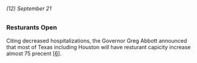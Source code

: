 ###### (12) September 21

### Resturants Open

Citing decreased hospitalizations, the Governor Greg Abbott announced that most of Texas including Houston will have resturant capicity increase almost 75 precent [[6]](https://houston.eater.com/2020/8/19/21376060/houston-coronavirus-pandemic-restaurants-timeline-reopening). 